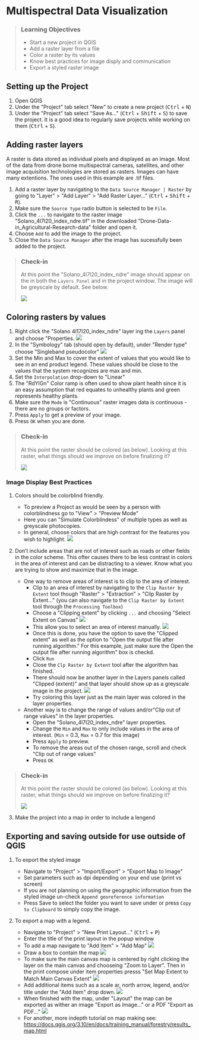 # Multispectral Data Visualization

> ### Learning Objectives
>
> * Start a new project in QGIS
> * Add a raster layer from a file
> * Color a raster by its values
> * Know best practices for image disply and communication
> * Export a styled raster image

## Setting up the Project

1. Open QGIS
2. Under the "Project" tab select "New" to create a new project (<kbd>Ctrl</kbd> + <kbd>N</kbd>)
3. Under the "Project" tab select "Save As..." (<kbd>Ctrl</kbd> + <kbd>Shift</kbd> + <kbd>S</kbd>) to save the project. It is a good idea to regularly save projects while working on them (<kbd>Ctrl</kbd> + <kbd>S</kbd>).

## Adding raster layers

A raster is data stored as individual pixels and displayed as an image. Most of the data from drone borne multispectral cameras, satellites, and other image acquisition technologies are stored as rasters. Images can have many extentions. The ones used in this example are .tif files. 

1. Add a raster layer by navigating to the `Data Source Manager | Raster` by going to "Layer" > "Add Layer" > "Add Raster Layer..." (<kbd>Ctrl</kbd> + <kbd>Shift</kbd> + <kbd>R</kbd>).
2. Make sure the `Source type` radio button is selected to be `File`.
3. Click the `...` to navigate to the raster image "Solano_4l7l20_index_ndre.tif" in the downloaded "Drone-Data-in_Agricultural-Research-data" folder and open it. 
4. Choose `Add` to add the image to the project.
5. Close the `Data Source Manager` after the image has sucessfully been added to the project. 

> ### Check-in
>
> At this point the "Solano_4l7l20_index_ndre" image should appear on the in both the `Layers Panel` and in the project window. The image will be greyscale by default. See below.
>
> ![](/img/check-in-1.png)

## Coloring rasters by values

1.	Right click the "Solano 4l17l20_index_ndre" layer ing the `Layers` panel and choose "Properties.
![](/img/coloring-rasters-1.png)
2.	In the "Symbology" tab (should open by default), under "Render type" choose "Singleband pseudocolor"
![](/img/coloring-rasters-2.png)
3.	Set the Min and Max to cover the extent of values that you would like to see in an end product legend. These values should be close to the values that the system recognizes are max and min.
4. Set the `Interpolation` drop-down to "Linear"
5. The "RdYlGn" Color ramp is often used to show plant health since it is an easy assumption that red equates to unhealthy plants and green represents healthy plants.
6.	Make sure the `Mode` is "Continuous" raster images data is continuous - there are no groups or factors.
7.	Press `Apply` to get a preview of your image.
8.	Press `OK` when you are done. 


> ### Check-in
>
> At this point the raster should be colored (as below). Looking at this raster, what things should we improve on before finalizing it?
>
> ![](/img/check-in-2.png)

### Image Display Best Practices 

1. Colors should be colorblind friendly. 
	+ To preview a Project as would be seen by a person with colorblindness go to "View" > "Preview Mode"
	+ Here you can "Simulate Colorblindess" of multiple types as well as greyscale photocopies. 
	+ In general, choose colors that are high contrast for the features you wish to highlight. 
![](/img/display-bp-1.png)

2. Don’t include areas that are not of interest such as roads or other fields in the color scheme. This ofter causes there to be less contrast in colors in the area of interest and can be distracting to a viewer. Know what you are trying to show and maximize that in the image.
	+ One way to remove areas of interest is to clip to the area of interest.
		+ Clip to an area of interest by navigating to the `Clip Raster by Extent` tool though "Raster" > "Extraction" > "Clip Raster by Extent..." (you can also navigate to the `Clip Raster by Extent` tool through the `Processing Toolbox`)
		+ Choose a "Clipping extent" by clicking `...` and choosing "Select Extent on Canvas"
		![](/img/clipping-by-extent-1.png)
		+ This allow you to select an area of interest manually. 
		![](/img/clipping-by-extent-2.png)
		+ Once this is done, you have the option to save the "Clipped extent" as well as the option to "Open the output file after running algorithm." For this example, just make sure the Open the output file after running algorithm" box is checkd.
		+ Click `Run`
		+ Close the `Clp Raster by Extent` tool after the algorithm has finished. 
		+ There should now be another layer in the Layers panels called "Clipped (extent)" and that layer should show up as a greyscale image in the project.
		![](/img/clipping-by-extent-3.png)
		+ Try coloring this layer just as the main layer was colored in the layer properties. 
	+ Another way is to change the range of values and/or"Clip out of range values" in the layer properties.
		+ Open the "Solano_4l7l20_index_ndre" layer properties.
		+ Change the `Min` and `Max` to only include values in the area of interest. (`Min` = 0.3, `Max` = 0.7 for this image)
		+ Press `Apply` to preview. 
		+ To remove the areas out of the chosen range, scroll and check "Clip out of range values"
		+ Press `OK`

> ### Check-in
>
> At this point the raster should be colored (as below). Looking at this raster, what things should we improve on before finalizing it?
>
> ![](/img/check-in-3.png)

3.  Make the project into a map in order to include a lengend 


## Exporting and saving outside for use outside of QGIS

1. To export the styled image
	+ Navigate to "Project" > "Import/Export" > "Export Map to Image"
	+ Set parameters such as dpi depending on your end use (print vs screen)
	+ If you are not planning on using the geographic information from the styled image un-check `Append georeference information`
	+ Press Save to select the folder you want to save under or press `Copy to Clipboard` to simply copy the image. 

2. To export a map with a legend. 
	+ Navigate to "Project" > "New Print Layout..."  (<kbd>Ctrl</kbd> + <kbd>P</kbd>)
	+ Enter the title of the print layout in the popup window
	+ To add a map navigate to "Add Item" > "Add Map" 
	![](/img/map-1.png)
	+ Draw a box to contain the map
	![](/img/map-2.png)
	+ To make sure the main canvas map is centered by right clicking the layer on the main canvas and chooseing "Zoom to Layer". Then in the print compose under item properties presss "Set Map Extent to Match Main Canvas Extent"
	![](/img/map-3.png)
	+ Add additional items such as a scale ar, north arrow, legend, and/or title under the "Add Item" drop down.
	![](/img/map-4.png)
	+ When finished with the map, under "Layout" the map can be exported as wither an image "Export as Image..." or a PDF "Export as PDF..."
	![](/img/map-5.png)
	+ For another, more indepth tutorial on map making see: https://docs.qgis.org/3.10/en/docs/training_manual/forestry/results_map.html



